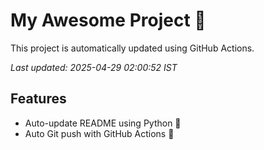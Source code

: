 # My Awesome Project 🚀

This project is automatically updated using GitHub Actions.

_Last updated: 2025-04-29 02:00:52 IST_

## Features
- Auto-update README using Python 🐍
- Auto Git push with GitHub Actions 🤖
